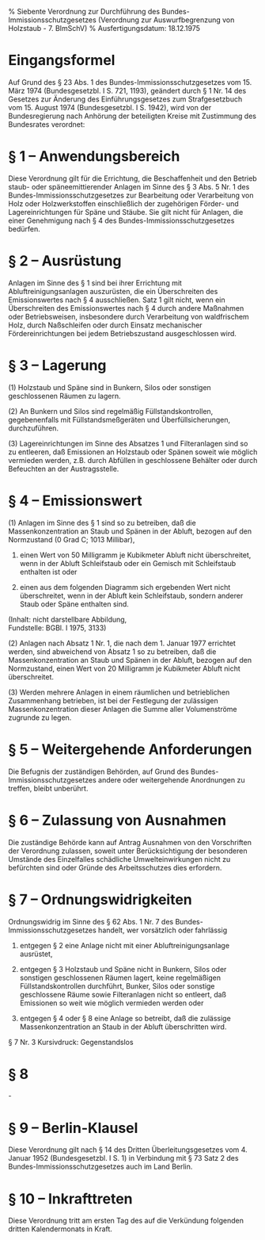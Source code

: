 % Siebente Verordnung zur Durchführung des Bundes-Immissionsschutzgesetzes  (Verordnung zur Auswurfbegrenzung von Holzstaub - 7. BImSchV)
% Ausfertigungsdatum: 18.12.1975
 
# Eingangsformel

Auf Grund des § 23 Abs. 1 des Bundes-Immissionsschutzgesetzes vom 15. März 1974 (Bundesgesetzbl. I S. 721, 1193), geändert durch § 1 Nr. 14 des Gesetzes zur Änderung des Einführungsgesetzes zum Strafgesetzbuch vom 15. August 1974 (Bundesgesetzbl. I S. 1942), wird von der Bundesregierung nach Anhörung der beteiligten Kreise mit Zustimmung des Bundesrates verordnet:

# § 1 – Anwendungsbereich

Diese Verordnung gilt für die Errichtung, die Beschaffenheit und den Betrieb staub- oder späneemittierender Anlagen im Sinne des § 3 Abs. 5 Nr. 1 des Bundes-Immissionsschutzgesetzes zur Bearbeitung oder Verarbeitung von Holz oder Holzwerkstoffen einschließlich der zugehörigen Förder- und Lagereinrichtungen für Späne und Stäube. Sie gilt nicht für Anlagen, die einer Genehmigung nach § 4 des Bundes-Immissionsschutzgesetzes bedürfen.

# § 2 – Ausrüstung

Anlagen im Sinne des § 1 sind bei ihrer Errichtung mit Abluftreinigungsanlagen auszurüsten, die ein Überschreiten des Emissionswertes nach § 4 ausschließen. Satz 1 gilt nicht, wenn ein Überschreiten des Emissionswertes nach § 4 durch andere Maßnahmen oder Betriebsweisen, insbesondere durch Verarbeitung von waldfrischem Holz, durch Naßschleifen oder durch Einsatz mechanischer Fördereinrichtungen bei jedem Betriebszustand ausgeschlossen wird.

# § 3 – Lagerung

(1) Holzstaub und Späne sind in Bunkern, Silos oder sonstigen geschlossenen Räumen zu lagern.

(2) An Bunkern und Silos sind regelmäßig Füllstandskontrollen, gegebenenfalls mit Füllstandsmeßgeräten und Überfüllsicherungen, durchzuführen.

(3) Lagereinrichtungen im Sinne des Absatzes 1 und Filteranlagen sind so zu entleeren, daß Emissionen an Holzstaub oder Spänen soweit wie möglich vermieden werden, z.B. durch Abfüllen in geschlossene Behälter oder durch Befeuchten an der Austragsstelle.

# § 4 – Emissionswert

(1) Anlagen im Sinne des § 1 sind so zu betreiben, daß die Massenkonzentration an Staub und Spänen in der Abluft, bezogen auf den Normzustand (0 Grad C; 1013 Millibar),

1. einen Wert von 50 Milligramm je Kubikmeter Abluft nicht überschreitet, wenn in der Abluft Schleifstaub oder ein Gemisch mit Schleifstaub enthalten ist oder

2. einen aus dem folgenden Diagramm sich ergebenden Wert nicht überschreitet, wenn in der Abluft kein Schleifstaub, sondern anderer Staub oder Späne enthalten sind.

(Inhalt: nicht darstellbare Abbildung,  
Fundstelle: BGBl. I 1975, 3133)

(2) Anlagen nach Absatz 1 Nr. 1, die nach dem 1. Januar 1977 errichtet werden, sind abweichend von Absatz 1 so zu betreiben, daß die Massenkonzentration an Staub und Spänen in der Abluft, bezogen auf den Normzustand, einen Wert von 20 Milligramm je Kubikmeter Abluft nicht überschreitet.

(3) Werden mehrere Anlagen in einem räumlichen und betrieblichen Zusammenhang betrieben, ist bei der Festlegung der zulässigen Massenkonzentration dieser Anlagen die Summe aller Volumenströme zugrunde zu legen.

# § 5 – Weitergehende Anforderungen

Die Befugnis der zuständigen Behörden, auf Grund des Bundes-Immissionsschutzgesetzes andere oder weitergehende Anordnungen zu treffen, bleibt unberührt.

# § 6 – Zulassung von Ausnahmen

Die zuständige Behörde kann auf Antrag Ausnahmen von den Vorschriften der Verordnung zulassen, soweit unter Berücksichtigung der besonderen Umstände des Einzelfalles schädliche Umwelteinwirkungen nicht zu befürchten sind oder Gründe des Arbeitsschutzes dies erfordern.

# § 7 – Ordnungswidrigkeiten

Ordnungswidrig im Sinne des § 62 Abs. 1 Nr. 7 des Bundes-Immissionsschutzgesetzes handelt, wer vorsätzlich oder fahrlässig

1. entgegen § 2 eine Anlage nicht mit einer Abluftreinigungsanlage ausrüstet,

2. entgegen § 3 Holzstaub und Späne nicht in Bunkern, Silos oder sonstigen geschlossenen Räumen lagert, keine regelmäßigen Füllstandskontrollen durchführt, Bunker, Silos oder sonstige geschlossene Räume sowie Filteranlagen nicht so entleert, daß Emissionen so weit wie möglich vermieden werden oder

3. entgegen § 4 oder § 8 eine Anlage so betreibt, daß die zulässige Massenkonzentration an Staub in der Abluft überschritten wird.

§ 7 Nr. 3 Kursivdruck: Gegenstandslos

# § 8

\-

# § 9 – Berlin-Klausel

Diese Verordnung gilt nach § 14 des Dritten Überleitungsgesetzes vom 4. Januar 1952 (Bundesgesetzbl. I S. 1) in Verbindung mit § 73 Satz 2 des Bundes-Immissionsschutzgesetzes auch im Land Berlin.

# § 10 – Inkrafttreten

Diese Verordnung tritt am ersten Tag des auf die Verkündung folgenden dritten Kalendermonats in Kraft.

